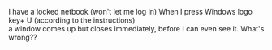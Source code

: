 I have a locked netbook (won't let me log in) When I press Windows logo key+ U (according to the instructions)  
a window comes up but closes immediately, before I can even see it. What's wrong??